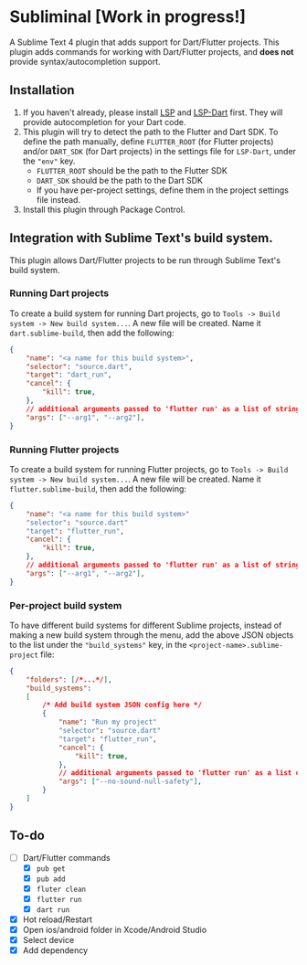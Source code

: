 # Subliminal [Work in progress!]

A Sublime Text 4 plugin that adds support for Dart/Flutter projects. This plugin adds commands for working with Dart/Flutter projects,
and **does not** provide syntax/autocompletion support.

## Installation

1. If you haven't already, please install [LSP](https://lsp.sublimetext.io/language_servers/) and [LSP-Dart](https://github.com/sublimelsp/LSP-Dart) first. They will provide autocompletion for your Dart code.
2. This plugin will try to detect the path to the Flutter and Dart SDK. To define the path manually, define `FLUTTER_ROOT` (for Flutter projects) and/or `DART_SDK` (for Dart projects) in the settings file for `LSP-Dart`, under the `"env"` key.
    - `FLUTTER_ROOT` should be the path to the Flutter SDK
    - `DART_SDK` should be the path to the Dart SDK
    - If you have per-project settings, define them in the project settings file instead.
3. Install this plugin through Package Control.

## Integration with Sublime Text's build system.

This plugin allows Dart/Flutter projects to be run through Sublime Text's build system.

### Running Dart projects

To create a build system for running Dart projects, go to `Tools -> Build system -> New build system...`. A new file will be created. Name it `dart.sublime-build`, then add the following:

```json
{
    "name": "<a name for this build system>",
    "selector": "source.dart",
    "target": "dart_run",
    "cancel": {
        "kill": true,
    },
    // additional arguments passed to 'flutter run' as a list of strings
    "args": ["--arg1", "--arg2"],
}
```

### Running Flutter projects

To create a build system for running Flutter projects, go to `Tools -> Build system -> New build system...`. A new file will be created. Name it `flutter.sublime-build`, then add the following:

```json
{
    "name": "<a name for this build system>"
    "selector": "source.dart"
    "target": "flutter_run",
    "cancel": {
        "kill": true,
    },
    // additional arguments passed to 'flutter run' as a list of strings
    "args": ["--arg1", "--arg2"],
}
```

### Per-project build system

To have different build systems for different Sublime projects, instead of making a new build system through the menu, add the above JSON objects
to the list under the `"build_systems"` key, in the `<project-name>.sublime-project` file:

```json
{
    "folders": [/*...*/],
    "build_systems":
    [
        /* Add build system JSON config here */
        {
            "name": "Run my project"
            "selector": "source.dart"
            "target": "flutter_run",
            "cancel": {
                "kill": true,
            },
            // additional arguments passed to 'flutter run' as a list of strings
            "args": ["--no-sound-null-safety"],
        }
    ]
}
```

## To-do

- [ ] Dart/Flutter commands
    - [x] `pub get`
    - [x] `pub add`
    - [x] `fluter clean`
    - [x] `flutter run`
    - [x] `dart run`
- [x] Hot reload/Restart
- [x] Open ios/android folder in Xcode/Android Studio
- [x] Select device
- [x] Add dependency
